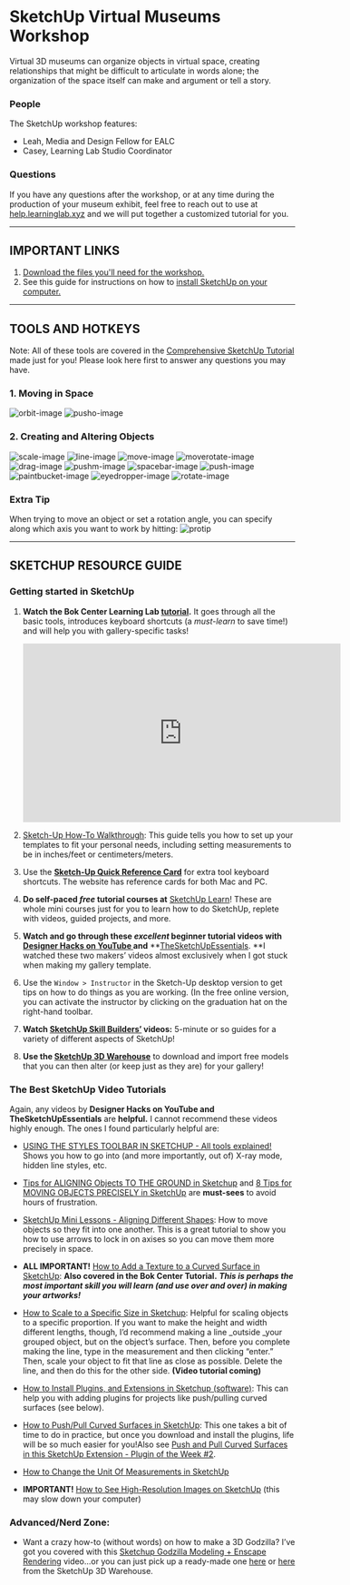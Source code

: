 # SketchUp Virtual Museums Workshop
Virtual 3D museums can organize objects in virtual space, creating relationships that might be difficult to articulate in words alone; the organization of the space itself can make and argument or tell a story.

### People
The SketchUp workshop features:
* Leah, Media and Design Fellow for EALC
* Casey, Learning Lab Studio Coordinator

### Questions
If you have any questions after the workshop, or at any time during the production of your museum exhibit, feel free to reach out to use at [help.learninglab.xyz](http://help.learninglab.xyz) and we will put together a customized tutorial for you.

---
## IMPORTANT LINKS
1. [Download the files you'll need for the workshop.](https://drive.google.com/drive/folders/1yo0fJoT4mkSTwIKnuyqMiEJ5ARY-pNiN?usp=sharing)
2. See this guide for instructions on how to [install SketchUp on your computer.](http://resources.learninglab.xyz/simple/projects/eastd115/sketchup-install) 

---
## TOOLS AND HOTKEYS
Note: All of these tools are covered in the [Comprehensive SketchUp Tutorial](https://www.youtube.com/watch?v=BQEbQ5qTE_w) made just for you! Please look here first to answer any questions you may have.

### 1. Moving in Space

![orbit-image](https://files.slack.com/files-pri/T0HTW3H0V-F01RRQZDDRA/sketchup_001.png?pub_secret=ef6f11f10c)
![pusho-image](https://files.slack.com/files-pri/T0HTW3H0V-F01S9EBD0EL/sketchup_002.png?pub_secret=812a52bf9e)
### 2. Creating and Altering Objects
![scale-image](https://files.slack.com/files-pri/T0HTW3H0V-F01RRR0M544/sketchup_003.png?pub_secret=c95fd4a177)
![line-image](https://files.slack.com/files-pri/T0HTW3H0V-F01RCSNUXPG/sketchup_004.png?pub_secret=222b595716)
![move-image](https://files.slack.com/files-pri/T0HTW3H0V-F01RKL9F9GA/sketchup_005.png?pub_secret=43aee0b170)
![moverotate-image](https://files.slack.com/files-pri/T0HTW3H0V-F01RKSG4527/sketchup_006.png?pub_secret=32cf1035c2)
![drag-image](https://files.slack.com/files-pri/T0HTW3H0V-F01RCSQDSRL/sketchup_007.png?pub_secret=2a65afad6d)
![pushm-image](https://files.slack.com/files-pri/T0HTW3H0V-F01R4SY71K9/sketchup_008.png?pub_secret=ea2783ef75)
![spacebar-image](https://files.slack.com/files-pri/T0HTW3H0V-F01RCSRAJJ2/sketchup_009.png?pub_secret=68f660d187)
![push-image](https://files.slack.com/files-pri/T0HTW3H0V-F01RY8YT5PB/sketchup_010.png?pub_secret=8c894e9518)
![paintbucket-image](https://files.slack.com/files-pri/T0HTW3H0V-F01RRR49QKW/sketchup_011.png?pub_secret=36b64b53b7)
![eyedropper-image](https://files.slack.com/files-pri/T0HTW3H0V-F01RRR4P3B6/sketchup_012.png?pub_secret=986624542f)
![rotate-image](https://files.slack.com/files-pri/T0HTW3H0V-F01R4T0CNTZ/sketchup_013.png?pub_secret=f1d29b56fc)

### Extra Tip
When trying to move an object or set a rotation angle, you can specify along which axis you want to work by hitting: 
![protip](https://files.slack.com/files-pri/T0HTW3H0V-F01RY90HB17/sketchup_014.png?pub_secret=cbb7694943)

---

## SKETCHUP RESOURCE GUIDE

### Getting started in SketchUp
1. **Watch the Bok Center Learning Lab [tutorial](https://youtu.be/BQEbQ5qTE_w).** It goes through all the basic tools, introduces keyboard shortcuts (a _must-learn_ to save time!) and will help you with gallery-specific tasks!
    <iframe width="560" height="315" src="https://www.youtube.com/embed/BQEbQ5qTE_w" frameborder="0" allow="accelerometer; autoplay; clipboard-write; encrypted-media; gyroscope; picture-in-picture" allowfullscreen></iframe>

2. [Sketch-Up How-To Walkthrough](https://help.sketchup.com/en/sketchup/getting-started-sketchup#qrc): This guide tells you how to set up your templates to fit your personal needs, including setting measurements to be in inches/feet or centimeters/meters. 
3. Use the **[Sketch-Up Quick Reference Card](https://www.sketchup.com/quick-reference-cards/sketchup-2020/en)** for extra tool keyboard shortcuts. The website has reference cards for both Mac and PC. 
4. **Do self-paced _free_ tutorial courses at** [SketchUp Learn](https://learn.sketchup.com/)! These are whole mini courses just for you to learn how to do SketchUp, replete with videos, guided projects, and more. 
5. **Watch and go through these _excellent_ beginner tutorial videos with** **[Designer Hacks on YouTube ](https://www.youtube.com/playlist?list=PLwoqfe6t6FHllZMQOXjyMC5t1XoprDAnR)and** **[TheSketchUpEssentials](https://www.youtube.com/playlist?list=PLEQT0qjXe6zgmMMP6ZzoUDG_fdjcRmCQE). **I watched these two makers’ videos almost exclusively when I got stuck when making my gallery template. 
6. Use the `Window > Instructor` in the Sketch-Up desktop version to get tips on how to do things as you are working. (In the free online version, you can activate the instructor by clicking on the graduation hat on the right-hand toolbar. 
7. **Watch [SketchUp Skill Builders’](https://www.youtube.com/playlist?list=PL-bndkJaV8A5VmrwvxMw-IYgSJLlV-vjH) videos:** 5-minute or so guides for a variety of different aspects of SketchUp!
8. **Use the [SketchUp 3D Warehouse](https://3dwarehouse.sketchup.com/)** to download and import free models that you can then alter (or keep just as they are) for your gallery!

### The Best SketchUp Video Tutorials

Again, any videos by **Designer Hacks on YouTube and TheSketchUpEssentials** are **helpful.** I cannot recommend these videos highly enough. The ones I found particularly helpful are: 

*   [USING THE STYLES TOOLBAR IN SKETCHUP - All tools explained!](https://www.youtube.com/watch?v=nAuwFZ9JX2M) Shows you how to go into (and more importantly, out of) X-ray mode, hidden line styles, etc.
*   [Tips for ALIGNING Objects TO THE GROUND in Sketchup](https://www.youtube.com/watch?v=G0TtfboMUY8) and [8 Tips for MOVING OBJECTS PRECISELY in SketchUp](https://www.youtube.com/watch?v=Y41qudBpg-o) are **must-sees** to avoid hours of frustration.

*   [SketchUp Mini Lessons - Aligning Different Shapes](https://www.youtube.com/watch?v=erCtuy_UBt4): How to move objects so they fit into one another. This is a great tutorial to show you how to use arrows to lock in on axises so you can move them more precisely in space.

*   **ALL IMPORTANT!** [How to Add a Texture to a Curved Surface in SketchUp](https://www.youtube.com/watch?v=J_inpiCqdkk&t=442s): **Also covered in the Bok Center Tutorial.** **_This is perhaps the most important skill you will learn (and use over and over) in making your artworks!_**
*   [How to Scale to a Specific Size in Sketchup](https://www.youtube.com/watch?v=KsM7u2d6JI0): Helpful for scaling objects to a specific proportion. If you want to make the height and width different lengths, though, I’d recommend making a line _outside _your grouped object, but on the object’s surface. Then, before you complete making the line, type in the measurement and then clicking “enter.” Then, scale your object to fit that line as close as possible. Delete the line, and then do this for the other side. **(Video tutorial coming)**

*   [How to Install Plugins, and Extensions in Sketchup (software)](https://www.youtube.com/watch?v=1UxaAocenEM): This can help you with adding plugins for projects like push/pulling curved surfaces (see below). 
*   [How to Push/Pull Curved Surfaces in SketchUp](https://www.youtube.com/watch?v=fWjOgh57TP4): This one takes a bit of time to do in practice, but once you download and install the plugins, life will be so much easier for you!Also see [Push and Pull Curved Surfaces in this SketchUp Extension - Plugin of the Week #2](https://www.youtube.com/watch?v=BGMypUPHzKs).
*   [How to Change the Unit Of Measurements in SketchUp](https://help.sketchup.com/en/managing-units-measurement#set-units)
*   **IMPORTANT!** [How to See High-Resolution Images on SketchUp](https://forums.sketchup.com/t/when-i-import-a-high-resolution-landplan-into-sketchup-resolution-gets-obliterated-how-can-i-avoid-this/81328) (this may slow down your computer)

### Advanced/Nerd Zone:

*   Want a crazy how-to (without words) on how to make a 3D Godzilla? I’ve got you covered with this [Sketchup Godzilla Modeling + Enscape Rendering](https://www.youtube.com/watch?v=hgBPZQ_tyjA) video...or you can just pick up a ready-made one [here](https://3dwarehouse.sketchup.com/model/2837e06f-c9fc-4420-93c6-ef9b97d66a5a/Godzilla) or [here](https://3dwarehouse.sketchup.com/model/3070a9f12554d608ac18658048f8f7a9/godzilla) from the SketchUp 3D Warehouse.

